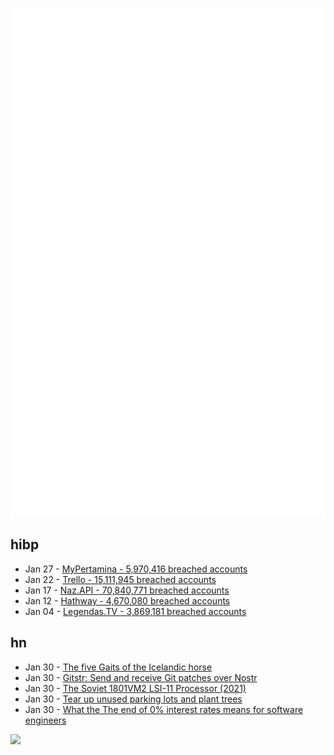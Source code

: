 ![Metrics](https://raw.githubusercontent.com/phixion/phixion/master/metrics.svg)

## hibp

<!--
for https://github.com/phixion/phixion/blob/main/.github/workflows/feeds.yml
-->
<!--START_SECTION:haveibeenpwnd-->
- Jan 27 - [MyPertamina - 5,970,416 breached accounts](https://haveibeenpwned.com/PwnedWebsites#MyPertamina)
- Jan 22 - [Trello - 15,111,945 breached accounts](https://haveibeenpwned.com/PwnedWebsites#Trello)
- Jan 17 - [Naz.API - 70,840,771 breached accounts](https://haveibeenpwned.com/PwnedWebsites#NazApi)
- Jan 12 - [Hathway - 4,670,080 breached accounts](https://haveibeenpwned.com/PwnedWebsites#Hathway)
- Jan 04 - [Legendas.TV - 3,869,181 breached accounts](https://haveibeenpwned.com/PwnedWebsites#LegendasTV)
<!--END_SECTION:haveibeenpwnd-->

## hn

<!--
for https://github.com/phixion/phixion/blob/main/.github/workflows/feeds.yml
-->
<!--START_SECTION:hn-->
- Jan 30 - [The five Gaits of the Icelandic horse](https://islandshestar.is/the-five-gaits-of-the-icelandic-horse/)
- Jan 30 - [Gitstr: Send and receive Git patches over Nostr](https://github.com/fiatjaf/gitstr)
- Jan 30 - [The Soviet 1801VM2 LSI-11 Processor (2021)](https://www.cpushack.com/2021/11/04/the-soviet-1801vm2-lsi-11-processor/)
- Jan 30 - [Tear up unused parking lots and plant trees](https://danrodricks.com/2024/01/29/tear-up-unused-parking-lots-plant-trees/)
- Jan 30 - [What the The end of 0% interest rates means for software engineers](https://newsletter.pragmaticengineer.com/p/zirp-software-engineers)
<!--END_SECTION:hn-->

<!--
for https://yhype.me
-->
![](https://hit.yhype.me/github/profile?user_id=13013670)
